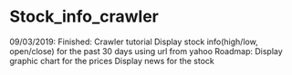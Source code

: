 # Stock_info_crawler

09/03/2019:
Finished:
Crawler tutorial
Display stock info(high/low, open/close) for the past 30 days using url from yahoo
Roadmap:
Display graphic chart for the prices
Display news for the stock
